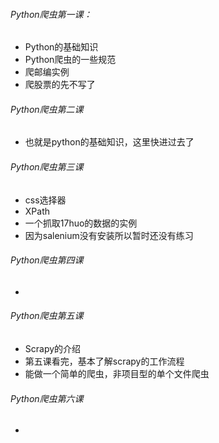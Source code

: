 
###### Python爬虫第一课：
* Python的基础知识
* Python爬虫的一些规范
* 爬邮编实例
* 爬股票的先不写了

###### Python爬虫第二课
* 也就是python的基础知识，这里快进过去了

###### Python爬虫第三课
* css选择器
* XPath
* 一个抓取17huo的数据的实例
* 因为salenium没有安装所以暂时还没有练习

###### Python爬虫第四课
*


###### Python爬虫第五课
* Scrapy的介绍
* 第五课看完，基本了解scrapy的工作流程
* 能做一个简单的爬虫，非项目型的单个文件爬虫



###### Python爬虫第六课
 *








